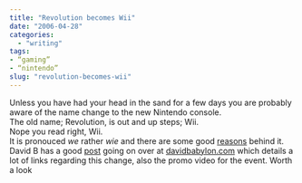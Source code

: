 ```yaml
---
title: "Revolution becomes Wii"
date: "2006-04-28"
categories: 
  - "writing"
tags:
- “gaming”
- “nintendo”
slug: "revolution-becomes-wii"
---
```


Unless you have had your head in the sand for a few days you are probably aware of the name change to the new Nintendo console.  
The old name; Revolution, is out and up steps; Wii.  
Nope you read right, Wii.  
It is pronouced _we_ rather _wie_ and there are some good [reasons][1] behind it.  
David B has a good [post][2] going on over at [davidbabylon.com][3] which details a lot of links regarding this change, also the promo video for the event. Worth a look

[1]:	https://revolution.nintendo.com/
[2]:	https://davidbabylon.com/2006/04/27/nintendo-wii/
[3]:	https://davidbabylon.com/